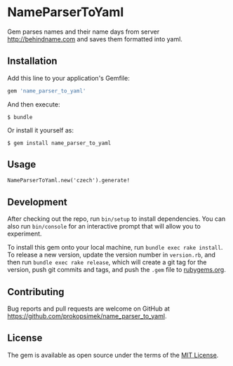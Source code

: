 # NameParserToYaml

Gem parses names and their name days from server http://behindname.com and saves them formatted into yaml.

## Installation

Add this line to your application's Gemfile:

```ruby
gem 'name_parser_to_yaml'
```

And then execute:

    $ bundle

Or install it yourself as:

    $ gem install name_parser_to_yaml

## Usage

    NameParserToYaml.new('czech').generate!

## Development

After checking out the repo, run `bin/setup` to install dependencies. You can also run `bin/console` for an interactive prompt that will allow you to experiment.

To install this gem onto your local machine, run `bundle exec rake install`. To release a new version, update the version number in `version.rb`, and then run `bundle exec rake release`, which will create a git tag for the version, push git commits and tags, and push the `.gem` file to [rubygems.org](https://rubygems.org).

## Contributing

Bug reports and pull requests are welcome on GitHub at https://github.com/prokopsimek/name_parser_to_yaml.


## License

The gem is available as open source under the terms of the [MIT License](http://opensource.org/licenses/MIT).

